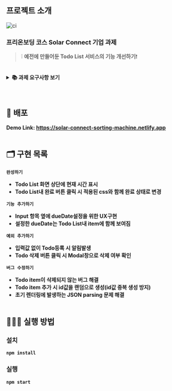## 프로젝트 소개

![ci](https://user-images.githubusercontent.com/66353903/129700725-98afe8db-bb0c-4d06-bc30-e75bda55eb52.png)

### 프리온보딩 코스 Solar Connect 기업 과제

> ❕ **예전에 만들어둔 Todo List 서비스의 기능 개선하기**❗

<br/>

<details>
    <summary><STRONG>
       📚 과제 요구사항 보기
        <STRONG></summary>
    <div markdown="1">
<h3>1. 완성하기</h3><br/>
1.1 Todo List 화면에 현재 시간을 표시합니다.<br/><br/>
1.2 Todo 항목에 완료 버튼을 누르면 Todo가 완료될 수 있도록 완성합니다.<br/><br/>
1.4 한국 표준시를 기준으로 나타냅니다.<br/><br/>
<h3>2. 기능 추가하기</h3>
2.1 Todo 항목에 완료 목표일을 기입합니다.<br/><br/>
2.2 입력 항목 근처에 목표일을 입력 받을 수 있게 UX를 구성합니다.<br/><br/>
2.3 Datepicker를 통해서 입력을 받습니다.<br/><br/>
2.4 완료 목표일은 Todo 항목에서 볼 수 있어야 합니다.<br/><br/>
2.5 날짜 표기법, 디자인의 요소는 작성자의 편의에 맞게 구현 가능합니다. <br/><br/>
<h3>3. 예외 추가하기</h3>
3.1 예외가 발생할 만한 부분에 Modal을 띄워 예외를 표시합니다.<br/><br/>
<h3>4. 버그 수정하기</h3>
4.1 버그를 발견하고, 이를 수정합니다.<br/><br/>
<h3>5. 기타 조건</h3>
5.1 개선될 수 있는 부분이 있다면 기술합니다.<br/><br/>
5.2 기술한 부분을 구현할 수 있다면 구현합니다.<br/><br/>
5.3 로그인 기능은 빠져 있습니다. 빠르고 안전하게 구현하기 위하여 고려해야할 사항이 있다면 기술합니다.<br/><br/>
</div>
</details>
<br/><br/>

## 🚀 배포

Demo Link: https://solar-connect-sorting-machine.netlify.app
<br/><br/>

## 🗂 구현 목록

`완성하기`

- Todo List 화면 상단에 현재 시간 표시
- Todo List내 완료 버튼 클릭 시 적용된 css와 함께 완료 상태로 변경

`기능 추가하기`

- Input 항목 옆에 dueDate설정을 위한 UX구현
- 설정한 dueDate는 Todo List내 item에 함께 보여짐

`예외 추가하기`

- 입력값 없이 Todo등록 시 알림발생
- Todo 삭제 버튼 클릭 시 Modal창으로 삭제 여부 확인

`버그 수정하기`

- Todo item이 삭제되지 않는 버그 해결
- Todo item 추가 시 id값을 랜덤으로 생성(id값 중복 생성 방지)
- 초기 렌더링에 발생하는 JSON parsing 문제 해결
  <br/><br/>

## 💁🏻‍♂ 실행 방법

### 설치

`npm install`

### 실행

`npm start`
<br/><br/>

